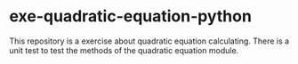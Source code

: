 # exe-quadratic-equation-python
This repository is a exercise about quadratic equation calculating. There is a unit test to test the methods of the quadratic equation module.
